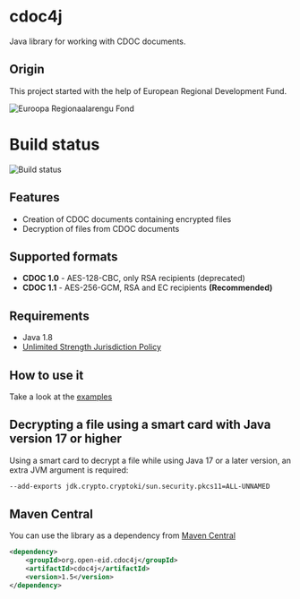 # cdoc4j
Java library for working with CDOC documents.

## Origin
This project started with the help of European Regional Development Fund.

![Euroopa Regionaalarengu Fond](reg_logo.png)

# Build status

![Build status](https://github.com/open-eid/cdoc4j/actions/workflows/cdoc4j-verify.yml/badge.svg?branch=master)

## Features
* Creation of CDOC documents containing encrypted files
* Decryption of files from CDOC documents

## Supported formats
* **CDOC 1.0** - AES-128-CBC, only RSA recipients (deprecated)
* **CDOC 1.1** - AES-256-GCM, RSA and EC recipients **(Recommended)**

## Requirements
* Java 1.8
* [Unlimited Strength Jurisdiction Policy](https://github.com/open-eid/cdoc4j/wiki/Enabling-Unlimited-Strength-Jurisdiction-Policy)

## How to use it
Take a look at the [examples](https://github.com/open-eid/cdoc4j/wiki/Examples-of-how-to-use-it)

## Decrypting a file using a smart card with Java version 17 or higher
Using a smart card to decrypt a file while using Java 17 or a later version, an extra JVM argument is required:
```bash
--add-exports jdk.crypto.cryptoki/sun.security.pkcs11=ALL-UNNAMED
```

## Maven Central
You can use the library as a dependency from [Maven Central](http://mvnrepository.com/artifact/org.open-eid.cdoc4j/cdoc4j)

```xml
<dependency>
    <groupId>org.open-eid.cdoc4j</groupId>
    <artifactId>cdoc4j</artifactId>
    <version>1.5</version>
</dependency>
```
